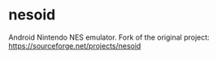 # nesoid
Android Nintendo NES emulator. Fork of the original project: https://sourceforge.net/projects/nesoid
